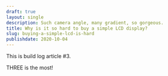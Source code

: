 ```yaml
---
draft: true
layout: single
description: Such camera angle, many gradient, so gorgeous.
title: Why is it so hard to buy a simple LCD display?
slug: buying-a-simple-lcd-is-hard
publishdate: 2020-10-04
---
```


This is build log article #3.

<!--more-->

THREE is the most!

